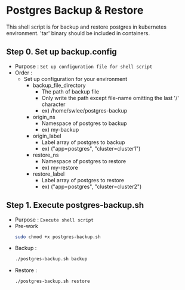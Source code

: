# Postgres Backup & Restore

This shell script is for backup and restore postgres in kubernetes environment. 'tar' binary should be included in containers.

## Step 0. Set up backup.config
- Purpose : `Set up configuration file for shell script`
- Order : 
	- Set up configuration for your environment
		- backup_file_directory
			- The path of backup file
			- Only write the path except file-name omitting the last '/' character
			- ex) /home/swlee/postgres-backup
		- origin_ns
			- Namespace of postgres to backup
			- ex) my-backup
		- origin_label
			- Label array of postgres to backup
			- ex) ("app=postgres", "cluster=cluster1")
		- restore_ns
			- Namespace of postgres to restore
			- ex) my-restore
		- restore_label
			- Label array of postgres to restore
			- ex) ("app=postgres", "cluster=cluster2")

## Step 1. Execute postgres-backup.sh
- Purpose : `Execute shell script`
- Pre-work
	``` bash
	sudo chmod +x postgres-backup.sh
	```
- Backup :
    ``` bash
    ./postgres-backup.sh backup
    ```
- Restore : 
    ``` bash
    ./postgres-backup.sh restore
    ```